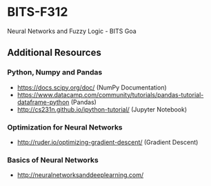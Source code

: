 # BITS-F312
Neural Networks and Fuzzy Logic - BITS Goa

## Additional Resources

### Python, Numpy and Pandas

- https://docs.scipy.org/doc/ (NumPy Documentation)
- https://www.datacamp.com/community/tutorials/pandas-tutorial-dataframe-python (Pandas)
- http://cs231n.github.io/ipython-tutorial/ (Jupyter Notebook)

### Optimization for Neural Networks

- http://ruder.io/optimizing-gradient-descent/ (Gradient Descent)

### Basics of Neural Networks

- http://neuralnetworksanddeeplearning.com/
